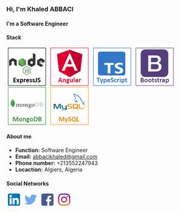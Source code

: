 <h3>Hi, I'm Khaled ABBACI</h3>
<h4>I'm a Software Engineer</h4>

<h4>Stack</h4>
<div>
    <img style="margin-left:4px; margin-right:4px;" src="assets/nodejs.jpg" />
    <img style="margin-left:4px; margin-right:4px;" src="assets/angular.jpg" />
    <img style="margin-left:4px; margin-right:4px;" src="assets/typescript.jpg" />
    <img style="margin-left:4px; margin-right:4px;" src="assets/bootstrap.jpg" />
    <img style="margin-left:4px; margin-right:4px;" src="assets/mongodb.jpg" />
    <img style="margin-left:4px; margin-right:4px;" src="assets/mysql.jpg" />
</div>

<h4>About me</h4>
<ul>
    <li><b>Function:</b> Software Engineer</li>
    <li><b>Email:</b> <a href="mailto:abbacikhaled@gmail.com">abbacikhaled@gmail.com</a></li>
    <li><b>Phone number:</b> +213552247943</li>
    <li><b>Locaction:</b> Algiers, Algeria</li>
</ul>

<h4>Social Networks</h4>
<div>
    <a href="https://www.linkedin.com/in/abbacikhaled/" target="_blank" style="margin-left:4px; margin-right:4px;"><img src="assets/linkedin.png" /></a>
    <a href="https://twitter.com/KhaledAbbaci" target="_blank" style="margin-left:4px; margin-right:4px;"><img src="assets/twitter.png" /></a>
    <a href="https://web.facebook.com/abbacikhaled/" target="_blank" style="margin-left:4px; margin-right:4px;"><img src="assets/facebook.png" /></a>
    <a href="https://www.instagram.com/khaled.abbaci/" target="_blank" style="margin-left:4px; margin-right:4px;"><img src="assets/instagram.png" /></a>
</div>
